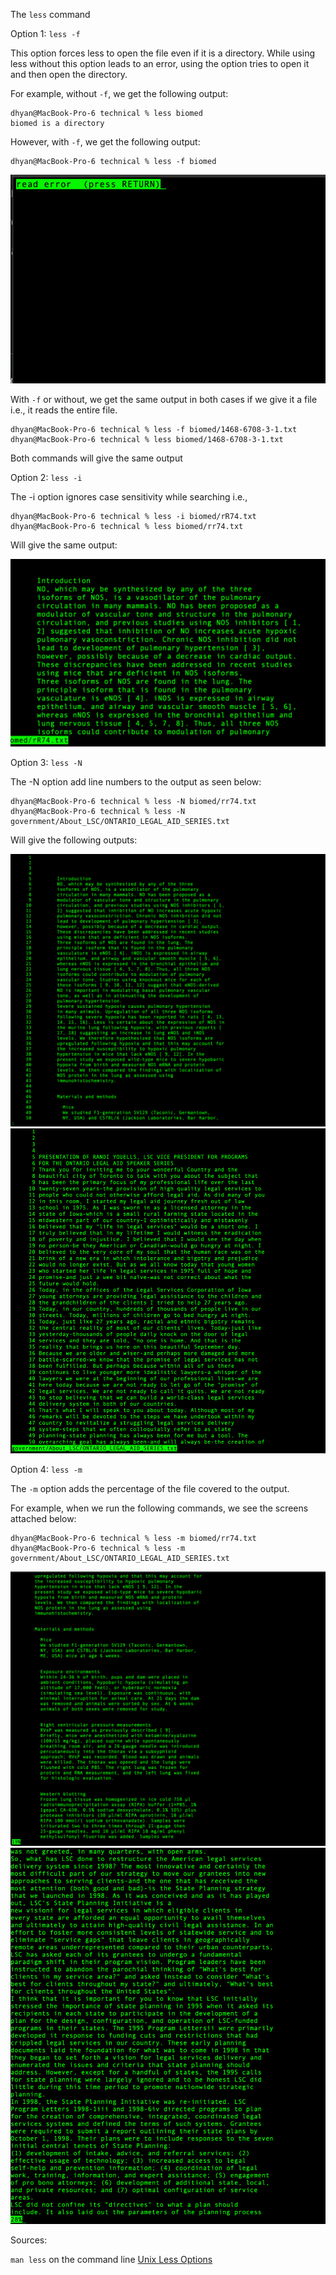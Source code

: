 The `less` command

Option 1: `less -f`

This option forces less to open the file even if it is a directory. While using less without this option leads to an error, using the option tries to open it and then open the directory.

For example, without `-f`, we get the following output:

```
dhyan@MacBook-Pro-6 technical % less biomed
biomed is a directory
```

However, with `-f`, we get the following output:

```
dhyan@MacBook-Pro-6 technical % less -f biomed
```

![-f output](ssless.png)


With `-f` or without, we get the same output in both cases if we give it a file i.e., it reads the entire file.


```
dhyan@MacBook-Pro-6 technical % less -f biomed/1468-6708-3-1.txt
dhyan@MacBook-Pro-6 technical % less biomed/1468-6708-3-1.txt
```
Both commands will give the same output


Option 2: `less -i`


The -i option ignores case sensitivity while searching i.e., 

```
dhyan@MacBook-Pro-6 technical % less -i biomed/rR74.txt
dhyan@MacBook-Pro-6 technical % less biomed/rr74.txt
```
 
Will give the same output:


![-i output](ssless2.png)



Option 3: `less -N`


The -N option add line numbers to the output as seen below:

```
dhyan@MacBook-Pro-6 technical % less -N biomed/rr74.txt
dhyan@MacBook-Pro-6 technical % less -N government/About_LSC/ONTARIO_LEGAL_AID_SERIES.txt

```
 
Will give the following outputs:


![-N output](ssless3.png)
![-N output](ssless4.png)


Option 4: `less -m`


The `-m` option adds the percentage of the file covered to the output.

For example, when we run the following commands, we see the screens attached below:


```
dhyan@MacBook-Pro-6 technical % less -m biomed/rr74.txt
dhyan@MacBook-Pro-6 technical % less -m government/About_LSC/ONTARIO_LEGAL_AID_SERIES.txt

```


![-m output](ssless5.png)
![-m output](ssless6.png)


Sources:

`man less` on the command line
[Unix Less Options](https://phoenixnap.com/kb/less-command-in-linux)
